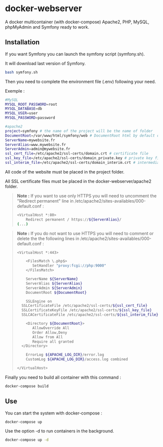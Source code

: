 
# docker-webserver

A docker multicontainer (with docker-compose) Apache2, PHP, MySQL, phpMyAdmin and Symfony ready to work.

## Installation
If you want Symfony you can launch the symfony script (symfony.sh).

It will download last version of Symfony.
```bash
bash symfony.sh
```
Then you need to complete the environment file (.env) following your need.

Exemple :
```bash
#MySQL
MYSQL_ROOT_PASSWORD=root
MYSQL_DATABASE=db
MYSQL_USER=user
MYSQL_PASSWORD=password

#apache2
project=symfony # the name of the project will be the name of folder
DocumentRoot=/var/www/html/symfony/web # DocumentRoot html by default or project_name/web for Symfony project
ServerName=mywebsite.fr
ServerAlias=www.mywebsite.fr
ServerAdmin=admin@mywebsite.fr
ssl_cert_file=/etc/apache2/ssl-certs/domain.crt # certificate file
ssl_key_file=/etc/apache2/ssl-certs/domain_private.key # private key file
ssl_interim_file=/etc/apache2/ssl-certs/domain_interim.crt # intermediate certificate file
```

All code of the website must be placed in the project folder.

All SSL certificate files must be placed in the docker-webserver/apache2 folder.


> **Note :** If you want to use only HTTPS you will need to uncomment the "Redirect permanent" line in /etc/apache2/sites-availables/000-default.conf :
> ```bash
> <VirtualHost *:80>
>     Redirect permanent / https://${ServerAlias}/
> (...)
> ```

> **Note :** If you do not want to use HTTPS you will need to comment or delete the the following lines in /etc/apache2/sites-availables/000-default.conf :
> ```bash
> <VirtualHost *:443>
>
>	  <FilesMatch \.php$>
>		 SetHandler "proxy:fcgi://php:9000"
>	  </FilesMatch>
>
>	  ServerName ${ServerName}
>	  ServerAlias ${ServerAlias}
>	  ServerAdmin ${ServerAdmin}
>	  DocumentRoot ${DocumentRoot}
>
>	  SSLEngine on
>   SSLCertificateFile /etc/apache2/ssl-certs/${ssl_cert_file}
>   SSLCertificateKeyFile /etc/apache2/ssl-certs/${ssl_key_file}
>   SSLCACertificateFile /etc/apache2/ssl-certs/${ssl_interim_file}
>
>	  <Directory ${DocumentRoot}>
>		 AllowOverride All
>		 Order Allow,Deny
>		 Allow from All
>		 Require all granted
>   </Directory>
>
>	  ErrorLog ${APACHE_LOG_DIR}/error.log
>	  CustomLog ${APACHE_LOG_DIR}/access.log combined
>
> </VirtualHost>
> ```

Finally you need to build all container with this command :
```bash
docker-compose build
```

## Use
You can start the system with docker-compose :
```bash
docker-compose up
```
Use the option -d to run containers in the background.
```bash
docker-compose up -d
```
